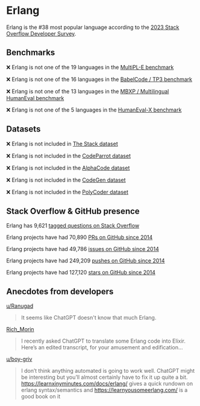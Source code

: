 # Erlang

Erlang is the #38 most popular language according to the [2023 Stack Overflow Developer Survey](https://survey.stackoverflow.co/2023/#section-most-popular-technologies-programming-scripting-and-markup-languages).

## Benchmarks

❌ Erlang is not one of the 19 languages in the [MultiPL-E benchmark](https://blog.continue.dev/an-introduction-to-code-llm-benchmarks-for-software-engineers/#:~:text=couple%20notable%20mentions-,4.%20MultiPL%2DE,-Creator%3A%20Northeastern)

❌ Erlang is not one of the 16 languages in the [BabelCode / TP3 benchmark](https://blog.continue.dev/an-introduction-to-code-llm-benchmarks-for-software-engineers/#:~:text=amazon%2Dscience/mxeval-,12.%20BabelCode%20/%20TP3,-Creator%3A%20Google)

❌ Erlang is not one of the 13 languages in the [MBXP / Multilingual HumanEval benchmark](https://blog.continue.dev/an-introduction-to-code-llm-benchmarks-for-software-engineers/#:~:text=11.%20MBXP%20/%20Multilingual%20HumanEval)

❌ Erlang is not one of the 5 languages in the [HumanEval-X benchmark](https://blog.continue.dev/an-introduction-to-code-llm-benchmarks-for-software-engineers/#:~:text=Some%20multilingual%C2%A0benchmarks-,10.%20HumanEval%2DX,-Creator%3A%20Tsinghua)

## Datasets

❌ Erlang is not included in [The Stack dataset](https://arxiv.org/abs/2211.15533)

❌ Erlang is not included in the [CodeParrot dataset](https://huggingface.co/datasets/codeparrot/github-code)

❌ Erlang is not included in the [AlphaCode dataset](https://arxiv.org/abs/2203.07814)

❌ Erlang is not included in the [CodeGen dataset](https://arxiv.org/abs/2203.13474)

❌ Erlang is not included in the [PolyCoder dataset](https://arxiv.org/abs/2202.13169)

## Stack Overflow & GitHub presence

Erlang has 9,621 [tagged questions on Stack Overflow](https://stackoverflow.com/tags)

Erlang projects have had 70,890 [PRs on GitHub since 2014](https://madnight.github.io/githut/#/pull_requests/2023/3)

Erlang projects have had 49,786 [issues on GitHub since 2014](https://madnight.github.io/githut/#/issues/2023/3)

Erlang projects have had 249,209 [pushes on GitHub since 2014](https://madnight.github.io/githut/#/pushes/2023/3)

Erlang projects have had 127,120 [stars on GitHub since 2014](https://madnight.github.io/githut/#/stars/2023/3)

## Anecdotes from developers

[u/Ranugad](https://www.reddit.com/r/erlang/comments/11kl57z/comment/jbbw94t)
> It seems like ChatGPT doesn't know that much Erlang.

[Rich_Morin](https://elixirforum.com/t/asking-chatgpt-to-translate-erlang-to-elixir/53548)
> I recently asked ChatGPT to translate some Erlang code into Elixir. Here’s an edited transcript, for your amusement and edification…

[u/boy-griv](https://www.reddit.com/r/AskProgramming/comments/10tave8/comment/j78bvj5)
> I don’t think anything automated is going to work well. ChatGPT might be interesting but you’ll almost certainly have to fix it up quite a bit. https://learnxinyminutes.com/docs/erlang/ gives a quick rundown on erlang syntax/semantics and https://learnyousomeerlang.com/ is a good book on it